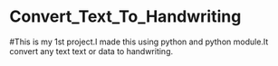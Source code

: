# Convert_Text_To_Handwriting
#This is my 1st project.I made this using python and python module.It convert any text text or data to handwriting.
